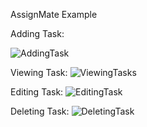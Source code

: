 AssignMate Example

Adding Task:

![AddingTask](https://github.com/user-attachments/assets/46dde702-dbdf-4075-95ef-987f6e005ddd)

Viewing Task:
![ViewingTasks](https://github.com/user-attachments/assets/5ec870b1-e9ce-4cd6-884c-c15e58b214e0)

Editing Task:
![EditingTask](https://github.com/user-attachments/assets/be699f54-5e00-4b2b-afd6-3f46fb37e1fb)

Deleting Task:
![DeletingTask](https://github.com/user-attachments/assets/8fa17c55-4818-4355-9e6f-0cb304ddc006)


